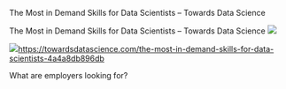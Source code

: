The Most in Demand Skills for Data Scientists – Towards Data Science

The Most in Demand Skills for Data Scientists – Towards Data Science
![](../_resources/c0363019bde06aba444bf44b789c5a09.png)

![](../_resources/6c7127bcf839ef26142a0a50c2fb74f2.jpg)https://towardsdatascience.com/the-most-in-demand-skills-for-data-scientists-4a4a8db896db

What are employers looking for?